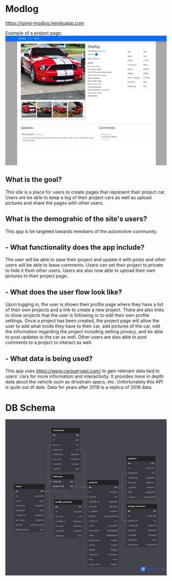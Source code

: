 # Modlog

https://jsime-modlog.herokuapp.com

Example of a project page:
![Project Example](/.github/project_example.png)

## What is the goal?

This site is a place for users to create pages that represent their project car. Users are be able to keep a log of their project cars as well as upload pictures and share the pages with other users.

## What is the demograhic of the site's users?

This app is be targeted towards members of the automotive community.

## - What functionality does the app include?

The user will be able to save their project and update it with posts and other users will be able to leave comments. Users can set their project to private to hide it from other users. Users are also now able to upload their own pictures to their project page.

## - What does the user flow look like?

Upon logging in, the user is shown their profile page where they have a list of their own projects and a link to create a new project. There are also links to show projects that the user is following or to edit their own profile settings. Once a project has been created, the project page will allow the user to add what mods they have to their car, add pictures of the car, edit the information regarding the project including setting privacy, and be able to post updates to the car as well. Other users are also able to post comments to a project to interact as well.

## - What data is being used?

This app uses https://www.carqueryapi.com/ to gain relevant data tied to users' cars for more information and interactivity. It provides more in depth data about the vehicle such as drivetrain specs, etc. Unfortunately this API is quite out of date. Data for years after 2019 is a replica of 2019 data.

# DB Schema

![DB schema](/.github/schema.png)
